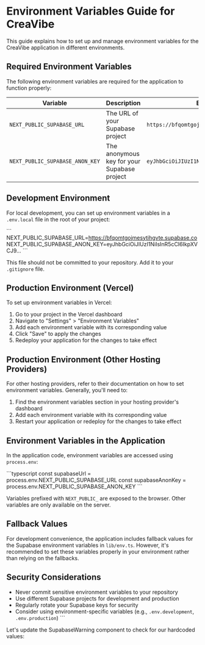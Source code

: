 # Environment Variables Guide for CreaVibe

This guide explains how to set up and manage environment variables for the CreaVibe application in different environments.

## Required Environment Variables

The following environment variables are required for the application to function properly:

| Variable | Description | Example |
|----------|-------------|---------|
| `NEXT_PUBLIC_SUPABASE_URL` | The URL of your Supabase project | `https://bfqomtgojmesytihgvte.supabase.co` |
| `NEXT_PUBLIC_SUPABASE_ANON_KEY` | The anonymous key for your Supabase project | `eyJhbGciOiJIUzI1NiIsInR5cCI6IkpXVCJ9...` |

## Development Environment

For local development, you can set up environment variables in a `.env.local` file in the root of your project:

\`\`\`
NEXT_PUBLIC_SUPABASE_URL=https://bfqomtgojmesytihgvte.supabase.co
NEXT_PUBLIC_SUPABASE_ANON_KEY=eyJhbGciOiJIUzI1NiIsInR5cCI6IkpXVCJ9...
\`\`\`

This file should not be committed to your repository. Add it to your `.gitignore` file.

## Production Environment (Vercel)

To set up environment variables in Vercel:

1. Go to your project in the Vercel dashboard
2. Navigate to "Settings" > "Environment Variables"
3. Add each environment variable with its corresponding value
4. Click "Save" to apply the changes
5. Redeploy your application for the changes to take effect

## Production Environment (Other Hosting Providers)

For other hosting providers, refer to their documentation on how to set environment variables. Generally, you'll need to:

1. Find the environment variables section in your hosting provider's dashboard
2. Add each environment variable with its corresponding value
3. Restart your application or redeploy for the changes to take effect

## Environment Variables in the Application

In the application code, environment variables are accessed using `process.env`:

\`\`\`typescript
const supabaseUrl = process.env.NEXT_PUBLIC_SUPABASE_URL
const supabaseAnonKey = process.env.NEXT_PUBLIC_SUPABASE_ANON_KEY
\`\`\`

Variables prefixed with `NEXT_PUBLIC_` are exposed to the browser. Other variables are only available on the server.

## Fallback Values

For development convenience, the application includes fallback values for the Supabase environment variables in `lib/env.ts`. However, it's recommended to set these variables properly in your environment rather than relying on the fallbacks.

## Security Considerations

- Never commit sensitive environment variables to your repository
- Use different Supabase projects for development and production
- Regularly rotate your Supabase keys for security
- Consider using environment-specific variables (e.g., `.env.development`, `.env.production`)
\`\`\`

Let's update the SupabaseWarning component to check for our hardcoded values:
